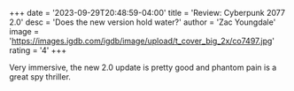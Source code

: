 +++
date = '2023-09-29T20:48:59-04:00'
title = 'Review: Cyberpunk 2077 2.0'
desc = 'Does the new version hold water?'
author = 'Zac Youngdale'
image = 'https://images.igdb.com/igdb/image/upload/t_cover_big_2x/co7497.jpg'
rating = '4'
+++

Very immersive, the new 2.0 update is pretty good and phantom pain is a great spy thriller.